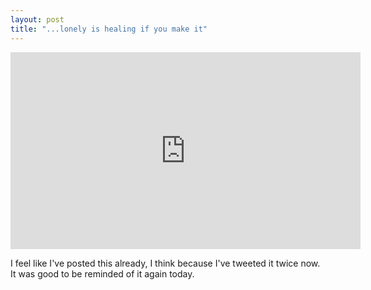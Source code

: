 ```yaml
---
layout: post
title: "...lonely is healing if you make it"
---
```


<iframe width="560" height="315" src="https://www.youtube-nocookie.com/embed/k7X7sZzSXYs" title="YouTube video player" frameborder="0" allow="accelerometer; autoplay; clipboard-write; encrypted-media; gyroscope; picture-in-picture" allowfullscreen></iframe>

I feel like I've posted this already, I think because I've tweeted it twice now. It was good to be reminded of it again today.